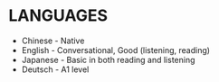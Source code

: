 # LANGUAGES

* Chinese - Native
* English - Conversational, Good (listening, reading)
* Japanese - Basic in both reading and listening
* Deutsch - A1 level
